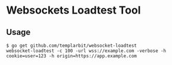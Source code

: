 # Websockets Loadtest Tool

## Usage

```
$ go get github.com/templarbit/websocket-loadtest
websocket-loadtest -c 100 -url wss://example.com -verbose -h cookie=user=123 -h origin=https://app.example.com
```
